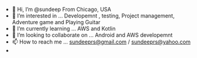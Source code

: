 - 👋 Hi, I’m @sundeep From Chicago, USA
- 👀 I’m interested in ... Developemnt , testing, Project management, Adventure game and Playing Guitar
- 🌱 I’m currently learning ... AWS and Kotlin
- 💞️ I’m looking to collaborate on ... Android and AWS developemnt
- 📫 How to reach me ... sundeeprs@gmail.com / sundeeprs@yahoo.com
- 

<!---
sundeeprs/sundeeprs is a ✨ special ✨ repository because its `README.md` (this file) appears on your GitHub profile.
You can click the Preview link to take a look at your changes.
--->
